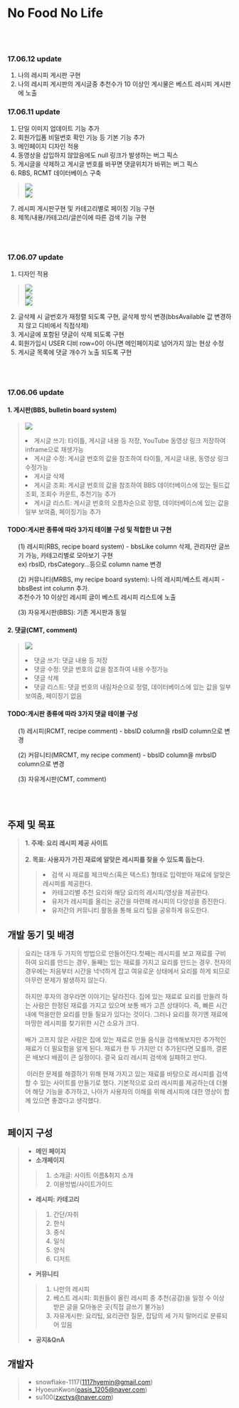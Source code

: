 No Food No Life
================
<br><br>
### 17.06.12 update

1. 나의 레시피 게시판 구현
2. 나의 레시피 게시판의 게시글중 추천수가 10 이상인 게시물은 베스트 레시피 게시판에 노출

### 17.06.11 update

1. 단일 이미지 업데이트 기능 추가
2. 회원가입폼 비밀번호 확인 기능 등 기본 기능 추가
3. 메인페이지 디자인 적용
4. 동영상을 삽입하지 않았음에도 null 링크가 발생하는 버그 픽스
5. 게시글을 삭제하고 게시글 번호를 바꾸면 댓글위치가 바뀌는 버그 픽스
6. RBS, RCMT 데이터베이스 구축
> <img src="RBS.png"><br>
> <img src="RCMT.png"><br>
7. 레시피 게시판구현 및 카테고리별로 페이징 기능 구현
8. 제목/내용/카테고리/글쓴이에 따른 검색 기능 구현

<br><br>
### 17.06.07 update

1. 디자인 적용
> <img src="bbsList.png"><br>
> <img src="bbsWriting.png"><br>
> <img src="bbsView.png"><br>
2. 글삭제 시 글번호가 재정렬 되도록 구현, 글삭제 방식 변경(bbsAvailable 값 변경하지 않고 디비에서 직접삭제)
3. 게시글에 포함된 댓글이 삭제 되도록 구현
4. 회원가입시 USER 디비 row=0이 아니면 메인페이지로 넘어가지 않는 현상 수정
5. 게시글 목록에 댓글 개수가 노출 되도록 구현

<br><br>
### 17.06.06 update

#### 1. 게시판(BBS, bulletin board system)
> <img src="BBS.png"><br>
> <li>게시글 쓰기: 타이틀, 게시글 내용 등 저장, YouTube 동영상 링크 저장하여 inframe으로 재생가능</li>
> <li>게시글 수정: 게시글 번호의 값을 참조하여 타이틀, 게시글 내용, 동영상 링크 수정가능</li>
> <li>게시글 삭제</li>
> <li>게시글 조회: 게시글 번호의 값을 참조하여 BBS 데이터베이스에 있는 필드값 조회, 조회수 카운트, 추천기능 추가</li>
> <li>게시글 리스트: 게시글 번호의 오름차순으로 정렬, 데이터베이스에 있는 값을 일부 보여줌, 페이징기능 추가</li>

#### TODO:게시판 종류에 따라 3가지 테이블 구성 및 적합한 UI 구현<br>
<ul>(1) 레시피(RBS, recipe board system) - bbsLike column 삭제, 관리자만 글쓰기 가능, 카테고리별로 모아보기 구현
<br> ex) rbsID, rbsCategory...등으로 column name 변경
</ul>
<ul>(2) 커뮤니티(MRBS, my recipe board system): 나의 레시피/베스트 레시피 - bbsBest int column 추가. <br> 추천수가 10 이상인 레시피 글이 베스트 레시피 리스트에 노출</ul>
<ul>(3) 자유게시판(BBS): 기존 게시판과 동일</ul>

#### 2. 댓글(CMT, comment)
> <img src="CMT.png"><br>
> <li>댓글 쓰기: 댓글 내용 등 저장</li>
> <li>댓글 수정: 댓글 번호의 값을 참조하여 내용 수정가능</li>
> <li>댓글 삭제</li>
> <li>댓글 리스트: 댓글 번호의 내림차순으로 정렬, 데이터베이스에 있는 값을 일부 보여줌, 페이징기 없음</li>

#### TODO:게시판 종류에 따라 3가지 댓글 테이블 구성<br>
<ul>(1) 레시피(RCMT, recipe comment) - bbsID column을 rbsID column으로 변경</ul>
<ul>(2) 커뮤니티(MRCMT, my recipe comment) - bbsID column을 mrbsID column으로 변경</ul>
<ul>(3) 자유게시판(CMT, comment)</ul>

<br><br>

## 주제 및 목표
> **1. 주제: 요리 레시피 제공 사이트**<br><br>
> **2. 목표: 사용자가 가진 재료에 알맞은 레시피를 찾을 수 있도록 돕는다.**
>> <li> 검색 시 재료를 체크박스(혹은 텍스트) 형태로 입력받아 재료에 알맞은 레시피를 제공한다.</li>
>> <li> 카테고리별 추천 요리와 해당 요리의 레시피/영상을 제공한다.</li>
>> <li> 유저가 레시피를 올리는 공간을 마련해 레시피의 다양성을 증진한다.</li>
>> <li> 유저간의 커뮤니티 활동을 통해 요리 팁을 공유하게 유도한다.</li>

## 개발 동기 및 배경
> 요리는 대개 두 가지의 방법으로 만들어진다.첫째는 레시피를 보고 재료를 구비하여 요리를 만드는 경우, 둘째는 있는 재료를 가지고 요리를 만드는 경우. 전자의 경우에는 처음부터 시간을 넉넉하게 잡고 여유로운 상태에서 요리를 하게 되므로 아무런 문제가 발생하지 않는다.<br><br>
  하지만 후자의 경우라면 이야기는 달라진다. 집에 있는 재료로 요리를 만들려 하는 사람은 한정된 재료를 가지고 있으며 보통 배가 고픈 상태이다. 즉, 빠른 시간 내에 먹을만한 요리를 만들 필요가 있다는 것이다. 그러나 요리를 하기엔 재료에 마땅한 레시피를 찾기위한 시간 소요가 크다.<br><br>
  배가 고프지 않은 사람은 집에 있는 재료로 만들 음식을 검색해보지만 추가적인 재료가 더 필요함을 알게 된다. 재료가 한 두 가지만 더 추가된다면 모를까, 결론은 배보다 배꼽이 큰 실정이다. 결국 요리 레시피 검색에 실패하고 만다.<br><br>
  이러한 문제를 해결하기 위해 현재 가지고 있는 재료를 바탕으로 레시피를 검색할 수 있는 사이트를 만들기로 했다. 기본적으로 요리 레시피를 제공하는데 더불어 해당 기능을 추가하고, 나아가 사용자의 이해를 위해 레시피에 대한 영상이 함께 있으면 좋겠다고 생각했다.<br><br>

## 페이지 구성
> - **메인 페이지**
> - **소개페이지**
>> 1. 소개글: 사이트 이름&취지 소개
>> 2. 이용방법/사이트가이드
> - **레시피: 카테고리**
>> 1. 간단/자취
>> 2. 한식
>> 3. 중식
>> 4. 일식
>> 5. 양식
>> 6. 디저트
> - **커뮤니티**
>> 1. 나만의 레시피
>> 2. 베스트 레시피: 회원들이 올린 레시피 중 추천(공감)을 일정 수 이상 받은 글을 모아놓은 곳(직접 글쓰기 불가능)
>> 3. 자유게시판: 요리팁, 요리관련 질문, 잡담의 세 가지 말머리로 분류되어 있음
> - **공지&QnA**

## 개발자
> - snowflake-1117(1117hyemin@gmail.com)
> - HyoeunKwon(oasis_1205@naver.com)
> - su100(zxctys@naver.com) 
